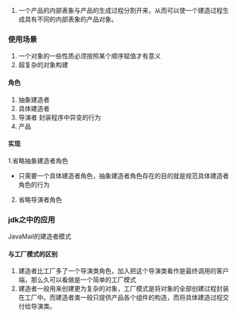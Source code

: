1. 一个产品的内部表象与产品的生成过程分割开来，从而可以使一个建造过程生成具有不同的内部表象的产品对象。
### 使用场景
1. 一个对象的一些性质必须按照某个顺序赋值才有意义
2. 超复杂的对象构建
#### 角色
1. 抽象建造者
2. 具体建造者
3. 导演者 封装程序中异变的行为
4. 产品
#### 实现
1.省略抽象建造者角色
  - 只需要一个具体建造者角色，抽象建造者角色存在的目的就是规范具体建造者角色的行为
2. 省略导演者角色
### jdk之中的应用
JavaMail的建造者模式
#### 与工厂模式的区别
1. 建造者比工厂多了一个导演类角色，加入把这个导演类看作是最终调用的客户端，那么久可以看做是一个简单的工厂模式
2. 建造者一般用来创建更为复杂的对象，工厂模式是将对象的全部创建过程封装在工厂中。而建造者类一般只提供产品各个组件的构造，而将具体建造过程交付给导演类。